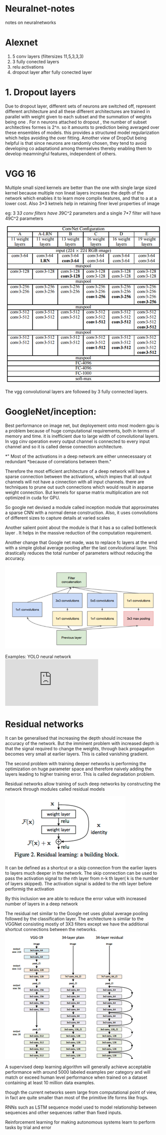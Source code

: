 # Neuralnet-notes
notes on neuralnetworks

# Alexnet
1. 5 conv layers (filtersizes 11,5,3,3,3)
2. 3 fully conected layers
3. relu activations
4. dropout layer after fully conected layer

# 1. Dropout layers 
  Due to dropout layer, different sets of neurons are switched off, represent 
different architecture and all these different architectures are trained
in parallel with weight given to each subset and the summation of weights 
being one . For n neurons attached to dropout , the number of subset architectires 
formes is 2^n. so it amounts to prediction being averaged over these ensembles 
of models. this provides a structured model regularization which helps avoiding 
the over fitting. Amother view of DropOut being helpful is that since 
neurons are randomly chosen, they tend to avoid developing co adaptationd 
among themselves thereby enabling them to develop meamningful features, 
independent of others.

# VGG 16
  Multiple small sized kernels are better than the one with single large 
sized kernel because multiple non lineat layers increases the depth of 
the network which enables it to learn more complix features, and that to a
at a lower cost. Also 3*3 ketnels help in retaining finer level properties of image

  eg: 3 3*3 conv filters have 3*9C^2 parameters and a single 7*7 filter will have
49C^2 parameters

!["VGG16 Architecture"](https://github.com/sbperceptron/neuralnet-notes/blob/master/VGGNet.png)

  The vgg convolutional layers are followed by 3 fully connected layers.

# GoogleNet/inception:
  Best performance on image net, but deployement onto most modern gpu is a problem 
because of huge computational requirements, both in terms of memory and time. 
it is inefficient due to large width of convolutional layers. In vgg cinv operation 
every output channel is connected to every input channel and so it is called dense 
connection architecture.

  *" Most of the activations in a deep network are either unnecessaary ot redundant
  *because of correlations between them."

  Therefore the most efficient architecture of a deep network will have a sparse 
connection between the activations, which impies that all output channels will
not have a cinnection with all input channels. there are techniques to prune 
out such connections which would result in asparse weight connection. But kernels 
for sparse matrix multiplication are not optimized in cuda for GPU.

  So google net devised a module called inception module that approximates a sparse 
CNN with a normal dense construction. Also, it uses convolutions of different sizes 
to capture details at varied scales 

  Another salient point about the module is that it has a so called bottleneck layer 
. It helps in the massive reduction of the computation requirement.

  Another change that Google net made, was to replace fc layers at the wnd with a 
simple global average pooling after the last convloutional layer. This drastically
reduces the total number of parameters without reducing the accuracy.

!["inception module"](https://github.com/sbperceptron/neuralnet-notes/blob/master/inception_module.png)

Examples: YOLO neural network
!["YOLOV2"](https://pjreddie.com/media/files/papers/YOLO9000.pdf)

# Residual networks
  It can be generalised that increasing the depth should increase the accuracy of 
the network. But the imminent problem with increased depth is that the signal 
required to change the weights, through back propagation becomes very small at earlier 
layers. This is called vanishing gradient. 

  The second problem with training deeper networks is performing the optimization on huge parameter space and therefore 
naively adding the layers leading to higher training error. This is called degradation
problem.

  Residual networks allow training of such deep networks by constructing the network
through modules called residual models 

![" Residual Network module "](https://github.com/sbperceptron/neuralnet-notes/blob/master/residual%20learning.png)

  It can be defined as a shortcut or a skip connection from the earlier layers to 
 layers much deeper in the network. The skip connection can be used to pass the 
 activation signal to the nth layer from n-k th layer( k is the number of layers skipped). 
 The activation signal is added to the nth layer before performig the activation
 
  By this inclusion we are able to reduce the error value with increased number of 
 layers in a deep network
 
  The residual net similar to the Google net uses global average pooling followed 
 by the classification layer. The architecture is similar to the VGGNet consisting 
 mostly of 3X3 filters except we have the additional shortcut connections between
 the networks.
 !["Res Net  Example"](https://github.com/sbperceptron/neuralnet-notes/blob/master/resnet_example.png)
 
A supervised deep learning algorithm will generally achieve acceptable performance with around 5000 labeled examples per 
category and will match or exceed human level performance when trained on a dataset containing at least 10 million data examples.

though the current networks seem large from computational point of view, in fact are quite smaller than most of the primitive life forms like frogs.

RNNs such as LSTM sequence model used to model relationship between sequences and other sequences rather than fixed inputs.

Reinforcement learning for making autonomous systems learn to perform tasks by trial and error
